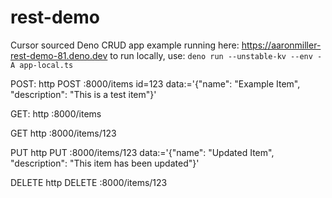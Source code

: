 # rest-demo
Cursor sourced Deno CRUD app
example running here: https://aaronmiller-rest-demo-81.deno.dev
to run locally, use:
`deno run --unstable-kv --env -A app-local.ts`

POST:
http POST :8000/items id=123 data:='{"name": "Example Item", "description": "This is a test item"}'

GET:
http :8000/items

GET
http :8000/items/123

PUT
http PUT :8000/items/123 data:='{"name": "Updated Item", "description": "This item has been updated"}'

DELETE
http DELETE :8000/items/123
